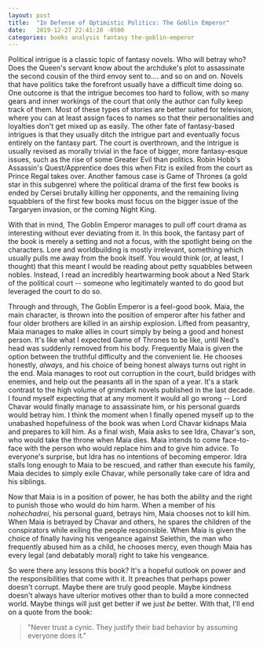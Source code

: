 ```yaml
---
layout: post
title:  "In Defense of Optimistic Politics: The Goblin Emperor"
date:   2019-12-27 22:41:20 -0500
categories: books analysis fantasy the-goblin-emperor
---
```

Political intrigue is a classic topic of fantasy novels. Who will betray who? Does the Queen's servant know about the archduke's plot to assassinate the second cousin of the third envoy sent to.... and so on and on. Novels that have politics take the forefront usually have a difficult time doing so. One outcome is that the intrigue becomes too hard to follow, with so many gears and inner workings of the court that only the author can fully keep track of them. Most of these types of stories are better suited for television, where you can at least assign faces to names so that their personalities and loyalties don't get mixed up as easily. The other fate of fantasy-based intrigues is that they usually ditch the intrigue part and eventually focus entirely on the fantasy part. The court is overthrown, and the intrigue is usually revised as morally trivial in the face of bigger, more fantasy-esque issues, such as the rise of some Greater Evil than politics. Robin Hobb's Assassin's Quest/Apprentice does this when Fitz is exiled from the court as Prince Regal takes over. Another famous case is Game of Thrones (a gold star in this subgenre) where the political drama of the first few books is ended by Cersei brutally killing her opponents, and the remaining living squabblers of the first few books must focus on the bigger issue of the Targaryen invasion, or the coming Night King.

With that in mind, The Goblin Emperor manages to pull off court drama as interesting without ever deviating from it. In this book, the fantasy part of the book is merely a setting and not a focus, with the spotlight being on the characters. Lore and worldbuilding is mostly irrelevant, something which usually pulls me away from the book itself. You would think (or, at least, I thought) that this meant I would be reading about petty squabbles between nobles. Instead, I read an incredibly heartwarming book about a Ned Stark of the political court -- someone who legitimately wanted to do good but leveraged the court to do so.

Through and through, The Goblin Emperor is a feel-good book. Maia, the main character, is thrown into the position of emperor after his father and four older brothers are killed in an airship explosion. Lifted from peasantry, Maia manages to make allies in court simply by being a good and honest person. It's like what I expected Game of Thrones to be like, until Ned's head was suddenly removed from his body. Frequently Maia is given the option between the truthful difficulty and the convenient lie. He chooses honestly, *always,* and his choice of being honest always turns out right in the end. Maia manages to root out corruption in the court, build bridges with enemies, and help out the peasants all in the span of a year. It's a stark contrast to the high volume of grimdark novels published in the last decade. I found myself expecting that at any moment it would all go wrong -- Lord Chavar would finally manage to assassinate him, or his personal guards would betray him. I think the moment when I finally opened myself up to the unabashed hopefulness of the book was when Lord Chavar kidnaps Maia and prepares to kill him. As a final wish, Maia asks to see Idra, Chavar's son, who would take the throne when Maia dies. Maia intends to come face-to-face with the person who would replace him and to give him advice. To everyone's surprise, but Idra has no intentions of becoming emperor. Idra stalls long enough to Maia to be rescued, and rather than execute his family, Maia decides to simply exile Chavar, while personally take care of Idra and his siblings.

Now that Maia is in a position of power, he has both the ability and the right to punish those who would do him harm. When a member of his *nohechadrei*, his personal guard, betrays him, Maia chooses not to kill him. When Maia is betrayed by Chavar and others, he spares the children of the conspirators while exiling the people responsible. When Maia is given the choice of finally having his vengeance against Selethin, the man who frequently abused him as a child, he chooses mercy, even though Maia has every legal (and debatably moral) right to take his vengeance. 

So were there any lessons this book? It's a hopeful outlook on power and the responsibilities that come with it. It preaches that perhaps power doesn't corrupt. Maybe there are truly good people. Maybe kindness doesn't always have ulterior motives other than to build a more connected world. Maybe things will just get better if we just *be* better. With that, I'll end on a quote from the book:

> "Never trust a cynic. They justify their bad behavior by assuming everyone does it."